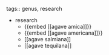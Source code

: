 tags:: genus, research

- research
	- {{embed [[agave amica]]}}
	- {{embed [[agave americana]]}}
	- [[agave salmiana]]
	- [[agave tequilana]]